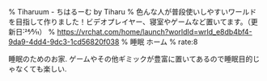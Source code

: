 % Tiharuum - ちはるーむ by Tiharu
% 色んな人が普段使いしやすいワールドを目指して作りました！ビデオプレイヤー、寝室やゲームなど置いてます。（更新日˸24⁄5⁄11）
% https://vrchat.com/home/launch?worldId=wrld_e8db4bf4-9da9-4dd4-9dc3-1cd56820f038
% 睡眠 ホーム
% rate:8

睡眠のためのお家.
ゲームやその他ギミックが豊富に置いてあるので睡眠目的じゃなくても楽しい.
